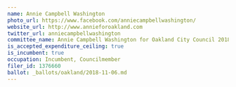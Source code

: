 ```yaml
---
name: Annie Campbell Washington
photo_url: https://www.facebook.com/anniecampbellwashington/
website_url: http://www.annieforoakland.com
twitter_url: anniecampbellwashington
committee_name: Annie Campbell Washington for Oakland City Council 2018
is_accepted_expenditure_ceiling: true
is_incumbent: true
occupation: Incumbent, Councilmember
filer_id: 1376660
ballot: _ballots/oakland/2018-11-06.md
---
```


